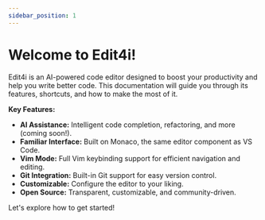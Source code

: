 ```yaml
---
sidebar_position: 1
---
```


# Welcome to Edit4i!

Edit4i is an AI-powered code editor designed to boost your productivity and help you write better code. This documentation will guide you through its features, shortcuts, and how to make the most of it.

**Key Features:**

*   **AI Assistance:** Intelligent code completion, refactoring, and more (coming soon!).
*   **Familiar Interface:** Built on Monaco, the same editor component as VS Code.
*   **Vim Mode:** Full Vim keybinding support for efficient navigation and editing.
*   **Git Integration:** Built-in Git support for easy version control.
*   **Customizable:** Configure the editor to your liking.
*   **Open Source:** Transparent, customizable, and community-driven.

Let's explore how to get started!
